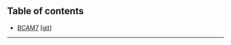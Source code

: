 ## Table of contents
* [BCAM7](https://minhmocmeo.github.io/BCAM7) [[git]](https://github.com/minhmocmeo/minhmocmeo.github.io/blob/main/BCAM7.md)
---